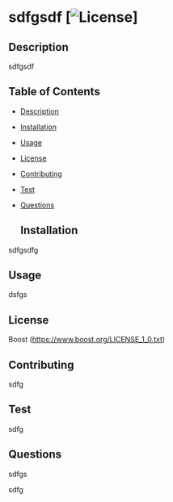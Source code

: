 # sdfgsdf  [![License](https://img.shields.io/badge/License-Boost_1.0-lightblue.svg)]


  ## Description
sdfgsdf


  ## Table of Contents
- [Description](#Description)
- [Installation](#Installation)
- [Usage](#Usage)
- [License](#License)
- [Contributing](#Contributing)
- [Test](#Test)
- [Questions](#Questions)

  ## Installation
sdfgsdfg

  ## Usage
dsfgs

  ## License
Boost
(https://www.boost.org/LICENSE_1_0.txt)

  ## Contributing
sdfg

  ## Test
sdfg

  ## Questions
  sdfgs

  sdfg
